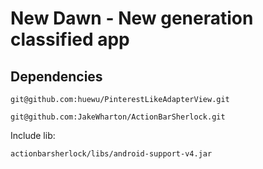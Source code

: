 New Dawn - New generation classified app
====

Dependencies
------------

    git@github.com:huewu/PinterestLikeAdapterView.git

    git@github.com:JakeWharton/ActionBarSherlock.git

Include lib:

    actionbarsherlock/libs/android-support-v4.jar

